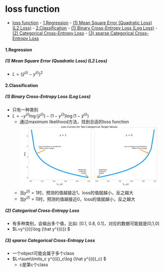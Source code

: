 # loss function


<!-- @import "[TOC]" {cmd="toc" depthFrom=1 depthTo=6 orderedList=false} -->

<!-- code_chunk_output -->

- [loss function](#loss-function)
      - [1.Regression](#1regression)
        - [(1) Mean Square Error (Quadratic Loss) (L2 Loss)](#1-mean-square-error-quadratic-loss-l2-loss)
      - [2.Classification](#2classification)
        - [(1) Binary Cross-Entropy Loss (Log Loss)](#1-binary-cross-entropy-loss-log-loss)
        - [(2) Categorical Cross-Entropy Loss](#2-categorical-cross-entropy-loss)
        - [(3) sparse Categorical Cross-Entropy Loss](#3-sparse-categorical-cross-entropy-loss)

<!-- /code_chunk_output -->


#### 1.Regression

##### (1) Mean Square Error (Quadratic Loss) (L2 Loss)
* $L = (\hat y^{(i)}-y^{(i)})^2$

#### 2.Classification

##### (1) Binary Cross-Entropy Loss (Log Loss)
* 只有一种类别 
* $L=-y^{(i)}\log (\hat y^{(i)}) - (1-y^{(i)})\log (1 - \hat y^{(i)})$
    * 通过maximum likelihood方法，找到合适的loss function
    ![](./imgs/lf_01.png)
    * 当$y^{(i)} = 1$时，预测的值越接近1，loss的值就越小，反之越大
    * 当$y^{(i)} = 0$时，预测的值越接近0，loss的值就越小，反之越大

##### (2) Categorical Cross-Entropy Loss
* 有多种类别，会输出多个值，比如: [0.1, 0.8, 0.1]，对应的数据可能就是[0,1,0]
* $L=y^{(i)}\log (\hat y^{(i)}) $

##### (3) sparse Categorical Cross-Entropy Loss
* 一个object可能会属于多个class
* $L=\sum\limits_c y^{(i)}_c\log (\hat y^{(i)}_c) $
  * c是第c个class